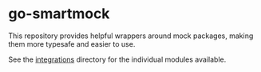 # go-smartmock

This repository provides helpful wrappers around mock packages, making them more typesafe and easier to use.

 See the [integrations](./integrations) directory for the individual modules available.